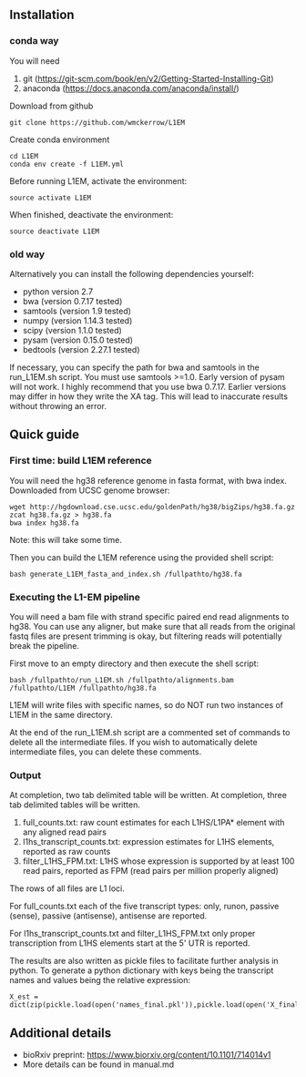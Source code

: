 ## Installation
### conda way
You will need
1. git (https://git-scm.com/book/en/v2/Getting-Started-Installing-Git)
2. anaconda (https://docs.anaconda.com/anaconda/install/)

Download from github
```
git clone https://github.com/wmckerrow/L1EM
```
Create conda environment
```
cd L1EM
conda env create -f L1EM.yml
```

Before running L1EM, activate the environment:
```
source activate L1EM
```

When finished, deactivate the environment:
```
source deactivate L1EM
```

### old way
Alternatively you can install the following dependencies yourself:
* python version 2.7
* bwa (version 0.7.17 tested)
* samtools (version 1.9 tested)
* numpy (version 1.14.3 tested)
* scipy (version 1.1.0 tested)
* pysam (version 0.15.0 tested)
* bedtools (version 2.27.1 tested)

If necessary, you can specify the path for bwa and samtools in the run\_L1EM.sh script.
You must use samtools >=1.0. Early version of pysam will not work. I highly recommend
that you use bwa 0.7.17. Earlier versions may differ in how they write the XA tag. This
will lead to inaccurate results without throwing an error.

## Quick guide
### First time: build L1EM reference
You will need the hg38 reference genome in fasta format, with bwa index.
Downloaded from UCSC genome browser:
```
wget http://hgdownload.cse.ucsc.edu/goldenPath/hg38/bigZips/hg38.fa.gz
zcat hg38.fa.gz > hg38.fa
bwa index hg38.fa
```
Note: this will take some time.

Then you can build the L1EM reference using the provided shell script:
```
bash generate_L1EM_fasta_and_index.sh /fullpathto/hg38.fa
```

### Executing the L1-EM pipeline
You will need a bam file with strand specific paired end read alignments to hg38. You can
use any aligner, but make sure that all reads from the original fastq files are present
trimming is okay, but filtering reads will potentially break the pipeline.

First move to an empty directory and then execute the shell script:
```
bash /fullpathto/run_L1EM.sh /fullpathto/alignments.bam /fullpathto/L1EM /fullpathto/hg38.fa
```
L1EM will write files with specific names, so do NOT run two instances of L1EM in the same
directory.

At the end of the run\_L1EM.sh script are a commented set of commands to delete all the
intermediate files. If you wish to automatically delete intermediate files, you can delete
these comments.

### Output
At completion, two tab delimited table will be written.
At completion, three tab delimited tables will be written.
1. full\_counts.txt: raw count estimates for each L1HS/L1PA\* element with any aligned read pairs
2. l1hs\_transcript\_counts.txt: expression estimates for L1HS elements, reported as raw counts
3. filter\_L1HS\_FPM.txt: L1HS whose expression is supported by at least 100 read pairs, reported as FPM (read pairs per million properly aligned)

The rows of all files are L1 loci.

For full\_counts.txt each of the five transcript types:
only, runon, passive (sense), passive (antisense), antisense
are reported.

For l1hs\_transcript\_counts.txt and filter\_L1HS\_FPM.txt only proper transcription from L1HS elements start at the
5' UTR is reported.

The results are also written as pickle files to facilitate further analysis in python. To
generate a python dictionary with keys being the transcript names and values being the
relative expression:
```
X_est = dict(zip(pickle.load(open('names_final.pkl')),pickle.load(open('X_final.pkl'))))
```

## Additional details
* bioRxiv preprint: https://www.biorxiv.org/content/10.1101/714014v1
* More details can be found in manual.md



